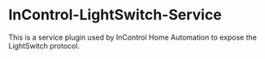 InControl-LightSwitch-Service
=============================

This is a service plugin used by InControl Home Automation to expose the LightSwitch protocol.